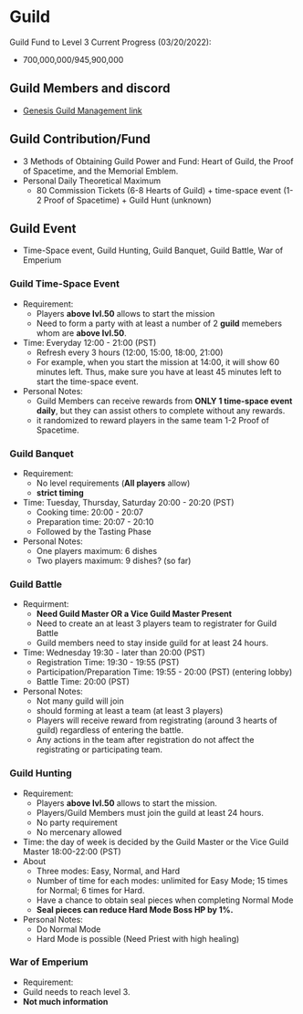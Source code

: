 # Guild
Guild Fund to Level 3 Current Progress (03/20/2022): 
 - 700,000,000/945,900,000

## Guild Members and discord
  - [Genesis Guild Management link](https://docs.google.com/spreadsheets/d/18coYF1I-POPsKH_O7OenCPclVMi5F6l3SML-MNdXHog/edit#gid=0)
 
## Guild Contribution/Fund
  - 3 Methods of Obtaining Guild Power and Fund: Heart of Guild, the Proof of Spacetime, and the Memorial Emblem.
  - Personal Daily Theoretical Maximum
    - 80 Commission Tickets (6-8 Hearts of Guild) + time-space event (1-2 Proof of Spacetime) + Guild Hunt (unknown)
## Guild Event
 - Time-Space event, Guild Hunting, Guild Banquet, Guild Battle, War of Emperium
### Guild Time-Space Event
 - Requirement: 
   - Players **above lvl.50** allows to start the mission
   - Need to form a party with at least a number of 2 **guild** memebers whom are **above lvl.50**.
 - Time: Everyday 12:00 - 21:00 (PST)
   - Refresh every 3 hours (12:00, 15:00, 18:00, 21:00)
   - For example, when you start the mission at 14:00, it will show 60 minutes left. Thus, make sure you have at least 45 minutes left to start the time-space event.
 - Personal Notes:
   - Guild Members can receive rewards from **ONLY 1 time-space event daily**, but they can assist others to complete without any rewards.
   - it randomized to reward players in the same team 1-2 Proof of Spacetime.

### Guild Banquet
  - Requirement:
    - No level requirements (**All players** allow)
    - **strict timing**
  - Time: Tuesday, Thursday, Saturday 20:00 - 20:20 (PST)
    - Cooking time: 20:00 - 20:07
    - Preparation time: 20:07 - 20:10
    - Followed by the Tasting Phase
  - Personal Notes:
    - One players maximum: 6 dishes
    - Two players maximum: 9 dishes? (so far)

### Guild Battle
  - Requirment:
    - **Need Guild Master OR a Vice Guild Master Present**
    - Need to create an at least 3 players team to registrater for Guild Battle
    - Guild members need to stay inside guild for at least 24 hours.
  - Time: Wednesday 19:30 - later than 20:00 (PST) 
    - Registration Time: 19:30 - 19:55 (PST)
    - Participation/Preparation Time: 19:55 - 20:00 (PST) (entering lobby)
    - Battle Time: 20:00 (PST)
  - Personal Notes: 
    - Not many guild will join 
    - should forming at least a team (at least 3 players)
    - Players will receive reward from registrating (around 3 hearts of guild) regardless of entering the battle.
    - Any actions in the team after registration do not affect the registrating or participating team.

### Guild Hunting
  - Requirement:
    - Players **above lvl.50** allows to start the mission.
    - Players/Guild Members must join the guild at least 24 hours.
    - No party requirement
    - No mercenary allowed
  - Time: the day of week is decided by the Guild Master or the Vice Guild Master 18:00-22:00 (PST)
  - About
    - Three modes: Easy, Normal, and Hard
    - Number of time for each modes: unlimited for Easy Mode; 15 times for Normal; 6 times for Hard.
    - Have a chance to obtain seal pieces when completing Normal Mode 
     - **Seal pieces can reduce Hard Mode Boss HP by 1%.**
  - Personal Notes:
    - Do Normal Mode
    - Hard Mode is possible (Need Priest with high healing)

### War of Emperium
 - Requirement:
  - Guild needs to reach level 3.
  - **Not much information**
